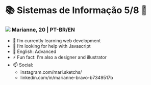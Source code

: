 

<!--
**mariannebravo/mariannebravo** is a ✨ _special_ ✨ repository because its `README.md` (this file) appears on your GitHub profile.

Here are some ideas to get you started:

- 🔭 I’m currently working on ...
- 🌱 I’m currently learning ...
- 👯 I’m looking to collaborate on ...
- 🤔 I’m looking for help with ...
- 💬 Ask me about ...
- 📫 How to reach me: ...
- 😄 Pronouns: ...
- ⚡ Fun fact: ...
-->

<h1> 📚 Sistemas de Informação 5/8 🔖</h1>

<h3>
   <img src="https://img.icons8.com/bubbles/50/000000/keyboard.png"/>
   Marianne, 20 |
   PT-BR/EN
</h3>

- 🌱 I’m currently learning web development
- 🤔 I’m looking for help with Javascript
- 🔭 English: Advanced
- ⚡ Fun fact: I'm also a designer and illustrator
- 📫 Social: 
   - instagram.com/mari.sketchs/
   - linkedin.com/in/marianne-bravo-b7349517b

